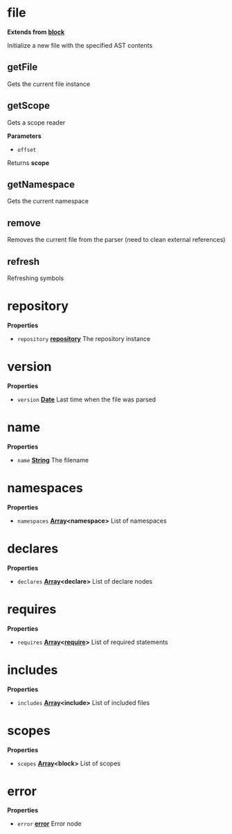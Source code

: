 <!-- Generated by documentation.js. Update this documentation by updating the source code. -->

# file

**Extends from [block](BLOCK.md)**

Initialize a new file with the specified AST contents

## getFile

Gets the current file instance

## getScope

Gets a scope reader

**Parameters**

-   `offset`  

Returns **scope** 

## getNamespace

Gets the current namespace

## remove

Removes the current file from the parser (need to clean external references)

## refresh

Refreshing symbols

# repository

**Properties**

-   `repository` **[repository](#repository)** The repository instance

# version

**Properties**

-   `version` **[Date](https://developer.mozilla.org/en-US/docs/Web/JavaScript/Reference/Global_Objects/Date)** Last time when the file was parsed

# name

**Properties**

-   `name` **[String](https://developer.mozilla.org/en-US/docs/Web/JavaScript/Reference/Global_Objects/String)** The filename

# namespaces

**Properties**

-   `namespaces` **[Array](https://developer.mozilla.org/en-US/docs/Web/JavaScript/Reference/Global_Objects/Array)&lt;namespace>** List of namespaces

# declares

**Properties**

-   `declares` **[Array](https://developer.mozilla.org/en-US/docs/Web/JavaScript/Reference/Global_Objects/Array)&lt;declare>** List of declare nodes

# requires

**Properties**

-   `requires` **[Array](https://developer.mozilla.org/en-US/docs/Web/JavaScript/Reference/Global_Objects/Array)&lt;[require](https://nodejs.org/api/globals.html#globals_require)>** List of required statements

# includes

**Properties**

-   `includes` **[Array](https://developer.mozilla.org/en-US/docs/Web/JavaScript/Reference/Global_Objects/Array)&lt;include>** List of included files

# scopes

**Properties**

-   `scopes` **[Array](https://developer.mozilla.org/en-US/docs/Web/JavaScript/Reference/Global_Objects/Array)&lt;block>** List of scopes

# error

**Properties**

-   `error` **[error](#error)** Error node
